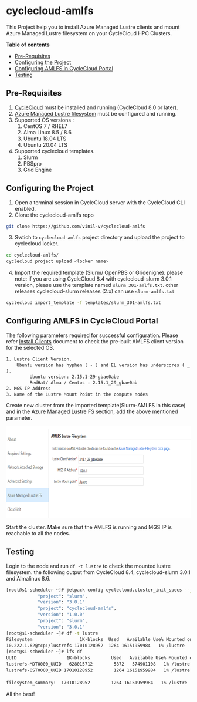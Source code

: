 # cyclecloud-amlfs
This Project help you to install Azure Managed Lustre clients and mount Azure Managed Lustre filesystem on your CycleCloud HPC Clusters.

**Table of contents**
- [Pre-Requisites](#pre-requisites)
- [Configuring the Project](#configuring-the-project)
- [Configuring AMLFS in CycleCloud Portal](#configuring-amlfs-in-cyclecloud-portal)
- [Testing](#testing)

## Pre-Requisites ##
1. [CycleCloud](https://learn.microsoft.com/en-us/azure/cyclecloud/qs-install-marketplace?view=cyclecloud-8) must be installed and running (CycleCloud 8.0 or later).
2. [Azure Managed Lustre filesystem](https://learn.microsoft.com/en-us/azure/azure-managed-lustre/amlfs-overview) must be configured and running. 
3. Supported OS versions : 
    1. CentOS 7 / RHEL7 
    2. Alma Linux 8.5 / 8.6  
    3. Ubuntu 18.04 LTS
    4. Ubuntu 20.04 LTS
4. Supported cyclecloud templates.
    1. Slurm
    2. PBSpro
    3. Grid Engine

## Configuring the Project ##
1. Open a terminal session in CycleCloud server with the CycleCloud CLI enabled.
2. Clone the cyclecloud-amlfs repo
``` bash
git clone https://github.com/vinil-v/cyclecloud-amlfs
```
3. Swtich to `cyclecloud-amlfs` project directory and upload the project to cyclecloud locker.
``` bash
cd cyclecloud-amlfs/
cyclecloud project upload <locker name>
```
4. Import the required template (Slurm/ OpenPBS or Gridenigne).
please note: if you are using CycleCloud 8.4 with cyclecloud-slurm 3.0.1 version, please use the template named `slurm_301-amlfs.txt`. other releases cyclecloud-slurm releases (2.x) can use `slurm-amlfs.txt`
``` bash
cyclecloud import_template -f templates/slurm_301-amlfs.txt
```

## Configuring AMLFS in CycleCloud Portal ##

The following parameters required for successful configuration.
Please refer [Install Clients](https://learn.microsoft.com/en-us/azure/azure-managed-lustre/client-install) document to check the pre-built AMLFS client version for the selected OS. 

    1. Lustre Client Version.
        Ubuntu version has hyphen ( - ) and EL version has underscores ( _ ).
             Ubuntu version: 2.15.1-29-gbae0abe
             RedHat/ Alma / Centos : 2.15.1_29_gbae0ab
    2. MGS IP Address
    3. Name of the Lustre Mount Point in the compute nodes

Create new cluster from the imported template(Slurm-AMLFS in this case) and in the Azure Managed Lustre FS section, add the above mentioned parameter. 

<img src="https://raw.githubusercontent.com/vinil-v/cyclecloud-amlfs/main/images/amlfs-settings-in-cc.png" width="753" height="250">


Start the cluster. Make sure that the AMLFS is running and MGS IP is reachable to all the nodes.

## Testing  ##

Login to the node and run `df -t lustre` to check the mounted lustre filesystem. the following output from CycleCloud 8.4, cyclecloud-slurm 3.0.1 and Almalinux 8.6.
``` bash
[root@s1-scheduler ~]# jetpack config cyclecloud.cluster_init_specs --json | egrep 'project\"|version'
            "project": "slurm",
            "version": "3.0.1"
            "project": "cyclecloud-amlfs",
            "version": "1.0.0"
            "project": "slurm",
            "version": "3.0.1"
[root@s1-scheduler ~]# df -t lustre
Filesystem                  1K-blocks  Used   Available Use% Mounted on
10.222.1.62@tcp:/lustrefs 17010128952  1264 16151959984   1% /lustre
[root@s1-scheduler ~]# lfs df
UUID                   1K-blocks        Used   Available Use% Mounted on
lustrefs-MDT0000_UUID   628015712        5872   574901108   1% /lustre[MDT:0]
lustrefs-OST0000_UUID 17010128952        1264 16151959984   1% /lustre[OST:0]

filesystem_summary:  17010128952        1264 16151959984   1% /lustre

```
All the best!